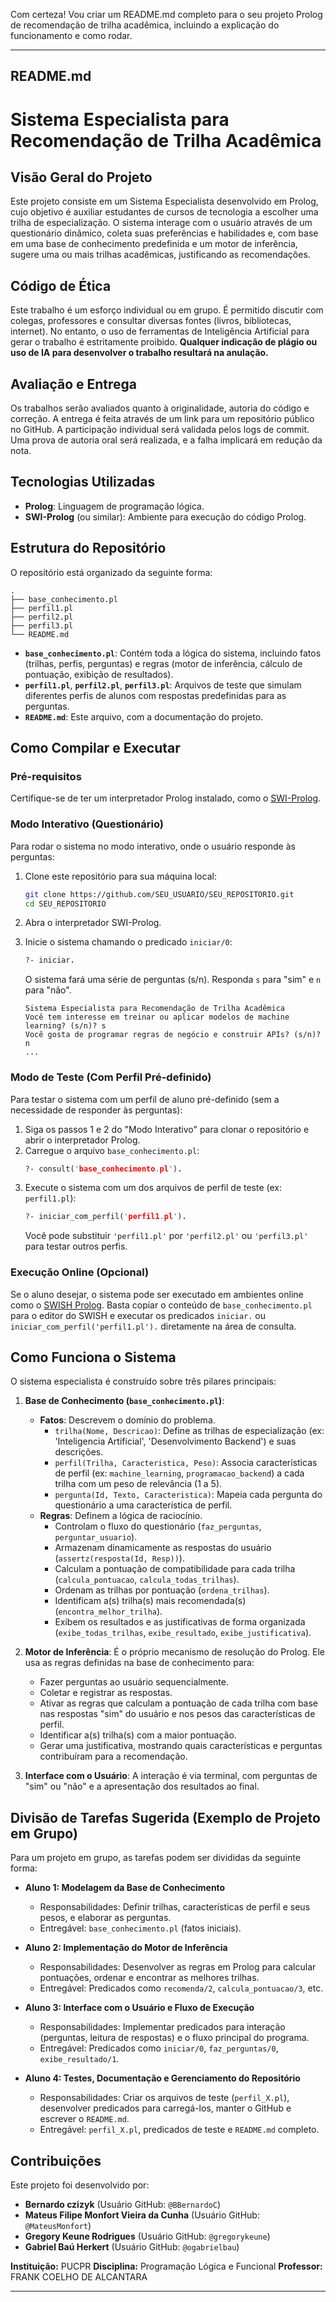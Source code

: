 Com certeza! Vou criar um README.md completo para o seu projeto Prolog de recomendação de trilha acadêmica, incluindo a explicação do funcionamento e como rodar.

---

## README.md

# Sistema Especialista para Recomendação de Trilha Acadêmica

## Visão Geral do Projeto

Este projeto consiste em um Sistema Especialista desenvolvido em Prolog, cujo objetivo é auxiliar estudantes de cursos de tecnologia a escolher uma trilha de especialização. O sistema interage com o usuário através de um questionário dinâmico, coleta suas preferências e habilidades e, com base em uma base de conhecimento predefinida e um motor de inferência, sugere uma ou mais trilhas acadêmicas, justificando as recomendações.

## Código de Ética

Este trabalho é um esforço individual ou em grupo. É permitido discutir com colegas, professores e consultar diversas fontes (livros, bibliotecas, internet). No entanto, o uso de ferramentas de Inteligência Artificial para gerar o trabalho é estritamente proibido. **Qualquer indicação de plágio ou uso de IA para desenvolver o trabalho resultará na anulação.**

## Avaliação e Entrega

Os trabalhos serão avaliados quanto à originalidade, autoria do código e correção. A entrega é feita através de um link para um repositório público no GitHub. A participação individual será validada pelos logs de commit. Uma prova de autoria oral será realizada, e a falha implicará em redução da nota.

## Tecnologias Utilizadas

*   **Prolog**: Linguagem de programação lógica.
*   **SWI-Prolog** (ou similar): Ambiente para execução do código Prolog.

## Estrutura do Repositório

O repositório está organizado da seguinte forma:

```
.
├── base_conhecimento.pl
├── perfil1.pl
├── perfil2.pl
├── perfil3.pl
└── README.md
```

*   **`base_conhecimento.pl`**: Contém toda a lógica do sistema, incluindo fatos (trilhas, perfis, perguntas) e regras (motor de inferência, cálculo de pontuação, exibição de resultados).
*   **`perfil1.pl`**, **`perfil2.pl`**, **`perfil3.pl`**: Arquivos de teste que simulam diferentes perfis de alunos com respostas predefinidas para as perguntas.
*   **`README.md`**: Este arquivo, com a documentação do projeto.

## Como Compilar e Executar

### Pré-requisitos

Certifique-se de ter um interpretador Prolog instalado, como o [SWI-Prolog](https://www.swi-prolog.org/download/stable).

### Modo Interativo (Questionário)

Para rodar o sistema no modo interativo, onde o usuário responde às perguntas:

1.  Clone este repositório para sua máquina local:
    ```bash
    git clone https://github.com/SEU_USUARIO/SEU_REPOSITORIO.git
    cd SEU_REPOSITORIO
    ```
2.  Abra o interpretador SWI-Prolog.
3.  Inicie o sistema chamando o predicado `iniciar/0`:
    ```prolog
    ?- iniciar.
    ```
    O sistema fará uma série de perguntas (s/n). Responda `s` para "sim" e `n` para "não".
    
    ```
    Sistema Especialista para Recomendação de Trilha Acadêmica
    Você tem interesse em treinar ou aplicar modelos de machine learning? (s/n)? s
    Você gosta de programar regras de negócio e construir APIs? (s/n)? n
    ...
    ```

### Modo de Teste (Com Perfil Pré-definido)

Para testar o sistema com um perfil de aluno pré-definido (sem a necessidade de responder às perguntas):

1.  Siga os passos 1 e 2 do "Modo Interativo" para clonar o repositório e abrir o interpretador Prolog.
2.  Carregue o arquivo `base_conhecimento.pl`:
    ```prolog
    ?- consult('base_conhecimento.pl').
    ```
3.  Execute o sistema com um dos arquivos de perfil de teste (ex: `perfil1.pl`):
    ```prolog
    ?- iniciar_com_perfil('perfil1.pl').
    ```
    Você pode substituir `'perfil1.pl'` por `'perfil2.pl'` ou `'perfil3.pl'` para testar outros perfis.

### Execução Online (Opcional)

Se o aluno desejar, o sistema pode ser executado em ambientes online como o [SWISH Prolog](https://swish.swi-prolog.org/). Basta copiar o conteúdo de `base_conhecimento.pl` para o editor do SWISH e executar os predicados `iniciar.` ou `iniciar_com_perfil('perfil1.pl').` diretamente na área de consulta.

## Como Funciona o Sistema

O sistema especialista é construído sobre três pilares principais:

1.  **Base de Conhecimento (`base_conhecimento.pl`)**:
    *   **Fatos**: Descrevem o domínio do problema.
        *   `trilha(Nome, Descricao)`: Define as trilhas de especialização (ex: 'Inteligencia Artificial', 'Desenvolvimento Backend') e suas descrições.
        *   `perfil(Trilha, Caracteristica, Peso)`: Associa características de perfil (ex: `machine_learning`, `programacao_backend`) a cada trilha com um peso de relevância (1 a 5).
        *   `pergunta(Id, Texto, Caracteristica)`: Mapeia cada pergunta do questionário a uma característica de perfil.
    *   **Regras**: Definem a lógica de raciocínio.
        *   Controlam o fluxo do questionário (`faz_perguntas`, `perguntar_usuario`).
        *   Armazenam dinamicamente as respostas do usuário (`assertz(resposta(Id, Resp))`).
        *   Calculam a pontuação de compatibilidade para cada trilha (`calcula_pontuacao`, `calcula_todas_trilhas`).
        *   Ordenam as trilhas por pontuação (`ordena_trilhas`).
        *   Identificam a(s) trilha(s) mais recomendada(s) (`encontra_melhor_trilha`).
        *   Exibem os resultados e as justificativas de forma organizada (`exibe_todas_trilhas`, `exibe_resultado`, `exibe_justificativa`).

2.  **Motor de Inferência**: É o próprio mecanismo de resolução do Prolog. Ele usa as regras definidas na base de conhecimento para:
    *   Fazer perguntas ao usuário sequencialmente.
    *   Coletar e registrar as respostas.
    *   Ativar as regras que calculam a pontuação de cada trilha com base nas respostas "sim" do usuário e nos pesos das características de perfil.
    *   Identificar a(s) trilha(s) com a maior pontuação.
    *   Gerar uma justificativa, mostrando quais características e perguntas contribuíram para a recomendação.

3.  **Interface com o Usuário**: A interação é via terminal, com perguntas de "sim" ou "não" e a apresentação dos resultados ao final.

## Divisão de Tarefas Sugerida (Exemplo de Projeto em Grupo)

Para um projeto em grupo, as tarefas podem ser divididas da seguinte forma:

*   **Aluno 1: Modelagem da Base de Conhecimento**
    *   Responsabilidades: Definir trilhas, características de perfil e seus pesos, e elaborar as perguntas.
    *   Entregável: `base_conhecimento.pl` (fatos iniciais).

*   **Aluno 2: Implementação do Motor de Inferência**
    *   Responsabilidades: Desenvolver as regras em Prolog para calcular pontuações, ordenar e encontrar as melhores trilhas.
    *   Entregável: Predicados como `recomenda/2`, `calcula_pontuacao/3`, etc.

*   **Aluno 3: Interface com o Usuário e Fluxo de Execução**
    *   Responsabilidades: Implementar predicados para interação (perguntas, leitura de respostas) e o fluxo principal do programa.
    *   Entregável: Predicados como `iniciar/0`, `faz_perguntas/0`, `exibe_resultado/1`.

*   **Aluno 4: Testes, Documentação e Gerenciamento do Repositório**
    *   Responsabilidades: Criar os arquivos de teste (`perfil_X.pl`), desenvolver predicados para carregá-los, manter o GitHub e escrever o `README.md`.
    *   Entregável: `perfil_X.pl`, predicados de teste e `README.md` completo.

## Contribuições

Este projeto foi desenvolvido por:

*   **Bernardo czizyk** (Usuário GitHub: `@BBernardoC`)
*   **Mateus Filipe Monfort Vieira da Cunha** (Usuário GitHub: `@MateusMonfort`)
*   **Gregory Keune Rodrigues** (Usuário GitHub: `@gregorykeune`)
*   **Gabriel Baú Herkert** (Usuário GitHub: `@ogabrielbau`)

**Instituição:** PUCPR
**Disciplina:** Programação Lógica e Funcional
**Professor:** FRANK COELHO DE ALCANTARA


---
